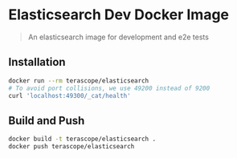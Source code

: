 # Elasticsearch Dev Docker Image

> An elasticsearch image for development and e2e tests

## Installation

```sh
docker run --rm terascope/elasticsearch
# To avoid port collisions, we use 49200 instead of 9200
curl 'localhost:49300/_cat/health'
```

## Build and Push

```sh
docker build -t terascope/elasticsearch .
docker push terascope/elasticsearch
```
